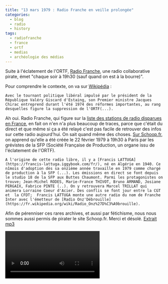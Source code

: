 ```yaml
---
title: "13 mars 1979 : Radio Franche en veille prolongée"
categories:
  - blog
  - radio
  - history
tags:
  - radiofranche
  - france
  - ortf
  - medias
  - archéologie des médias
---
```

Suite à l'éclatement de l'ORTF, [Radio Franche](https://www.cinearchives.org/Films-RADIO-FRANCHE-447-1147-0-1.html), une radio collaborative pirate, émet "chaque soir à 19h30 (sauf quand on est à la bourre)". 

Pour comprendre le contexte, on va sur [Wikipédia](https://fr.wikipedia.org/wiki/Office_de_radiodiffusion-t%C3%A9l%C3%A9vision_fran%C3%A7aise#:~:text=L'office%20est%20cr%C3%A9%C3%A9%20en,la%20fin%20de%20l'ORTF.) : 

`Avec le tournant politique libéral impulsé par le président de la République Valéry Giscard d'Estaing, son Premier ministre Jacques Chirac entreprend durant l'été 1974 des réformes importantes, au rang desquelles figure la suppression de l'ORTF(...).`

Ah oui. Radio Franche, qui figure sur la [liste des stations de radio disparues en France](https://fr.wikipedia.org/wiki/Liste_des_stations_de_radio_disparues_en_France), en fait on n'en n'a plus beaucoup de traces, parce que c'était du direct et que même si ça a été relayé c'est pas facile de retrouver des infos sur cette radio aujourd'hui. On sait quand même des choses. [Sur Schoop.fr](https://www.schoop.fr/ficheradio.php?id_radio=1684), on apprend qu'elle a été créée le 22 février 1979 à 19h30 à Paris par les grévistes de la SFP (Société Française de Production, un organe issu de l'éclatement de l'ORTF).

`A l'origine de cette radio libre, il y a [Francis LATTUGA](https://francis-lattuga.iggybook.com/fr/), né en Algérie en 1940. Ce nîmois d'adoption dès sa onzième année travaille en 1979 comme chargé de production à la SFP (...). Les émissions en direct se font depuis le studio 18 de la SFP aux Buttes Chaumont. Parmi les protagonistes on trouve; Jean-Michel RODES, Marie-France THIVOT, Bruno ARMAND, Josiane PERGAIX, Fabrice PINTE (..). On y retrouvera Marcel TRILLAT qui animera Lorraine Coeur d'Acier. Des conflis se font jour entre la CGT et  la CFDT;  Francis LATTUGA monte une autre radio du nom de Franche Inter avec l'émetteur de [Radio Onz'Débrouille](https://fr.wikipedia.org/wiki/Radio_Onz%27D%C3%A9brouille).`

Afin de pérenniser ces rares archives, et aussi par fétichisme, nous nous sommes aussi permis de pirater le site Schoop.fr. Merci et désolé.
[Extrait mp3](https://github.com/gnozo/radiofranche/blob/master/assets/son/75_radiofranche_extrait.mp3)

<video src="https://github.com/gnozo/radiofranche/blob/master/assets/son/75_radiofranche_g%C3%A9n%C3%A9rique.mp4" controls="controls" style="max-width: 730px;">
  <video src="[https://github.com/gnozo/radiofranche/blob/master/assets/son/75_radiofranche_g%C3%A9n%C3%A9rique.mp4](https://github.com/gnozo/radiofranche/blob/master/assets/son/75_radiofranche_g%C3%A9n%C3%A9rique.mp4)" controls="controls" style="max-width: 730px;">
</video>
  
[Extrait mp4](https://github.com/gnozo/radiofranche/blob/master/assets/son/75_radiofranche_extrait.mp4)

  https://github.com/gnozo/radiofranche/blob/master/assets/son/75_radiofranche_extrait.mp4
  
[Générique mp4](https://github.com/gnozo/radiofranche/blob/master/assets/son/75_radiofranche_g%C3%A9n%C3%A9rique.mp4)
  
  <video width="320" height="240" controls>
  <source type="video/mp4" src="h  https://github.com/gnozo/radiofranche/blob/master/assets/son/75_radiofranche_extrait.mp4
">
</video>


Le projet se serait dissous suite à des dissensions (encore un coup du [réalisme capitaliste](https://fr.wikipedia.org/wiki/Le_R%C3%A9alisme_capitaliste._N%27y_a-t-il_aucune_alternative_%3F)). Et le projet Franche Inter, en attendant, on ne sait pas trop où il est passé. Les radios libres, une galaxie de comètes flamboyantes qu'il a été difficile de documenter.
